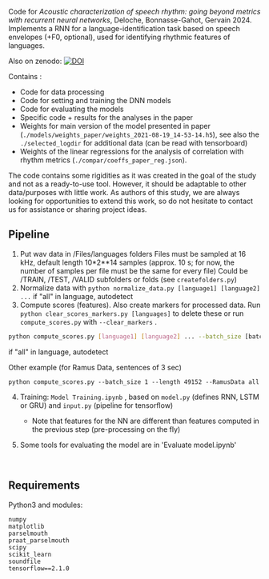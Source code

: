 Code for *Acoustic characterization of speech rhythm:
going beyond metrics with recurrent neural
networks*, Deloche, Bonnasse-Gahot, Gervain 2024. Implements a RNN for a language-identification task based on speech envelopes (+F0, optional), used for identifying rhythmic features of languages.

Also on zenodo: [![DOI](https://zenodo.org/badge/724213714.svg)](https://zenodo.org/doi/10.5281/zenodo.10211058)

Contains :

* Code for data processing
* Code for setting and training the DNN models
* Code for evaluating the models
* Specific code + results for the analyses in the paper
* Weights for main version of the model presented in paper (`./models/weights_paper/weights_2021-08-19_14-53-14.h5`), see also the `./selected_logdir` for additional data (can be read with tensorboard)
* Weights of the linear regressions for the analysis of correlation with rhythm metrics (`./compar/coeffs_paper_reg.json`).

The code contains some rigidities as it was created in the goal of the study and not as a ready-to-use tool. However, it should be adaptable to other data/purposes with little work. As authors of this study, we are always looking for opportunities to extend this work, so do not hesitate to contact us for assistance or sharing project ideas.

Pipeline
--------------


1. Put wav data in /Files/languages folders
    Files must be sampled at 16 kHz, default length 10*2**14 samples (approx. 10 s; for now, the number of samples per file must be the same for every file)
    Could be /TRAIN, /TEST, /VALID subfolders or folds (see `createfolders.py`)
2. Normalize data with 
    ```python normalize_data.py [language1] [language2] ...```
    if "all" in language, autodetect
3. Compute scores (features). Also create markers for processed data. Run `python clear_scores_markers.py [languages]` to delete these or run `compute_scores.py` with `--clear_markers` .

  ```bash
python compute_scores.py [language1] [language2] ... --batch_size [batch_size, default : 16] --length [length, default : 10*2^14]  --max_files [max files per language] ... 
  ```

if "all" in language, autodetect

Other example (for Ramus Data, sentences of 3 sec)

```shell
python compute_scores.py --batch_size 1 --length 49152 --RamusData all
```



4. Training: `Model Training.ipynb` , based on `model.py` (defines RNN, LSTM or GRU) and `input.py` (pipeline for tensorflow)

    * Note that features for the NN are different than features computed in the previous step (pre-processing on the fly)

5. Some tools for evaluating the model are in 'Evaluate model.ipynb'

   ​         

Requirements
---------------------

Python3 and modules:

```
numpy
matplotlib
parselmouth
praat_parselmouth
scipy
scikit_learn
soundfile
tensorflow==2.1.0
```





